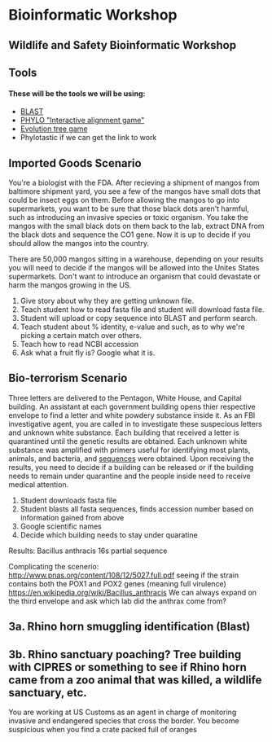 # Bioinformatic Workshop 
## Wildlife and Safety Bioinformatic Workshop


## Tools
#### These will be the tools we will be using:

* [BLAST](https://blast.ncbi.nlm.nih.gov/Blast.cgi?PAGE_TYPE=BlastSearch)
* [PHYLO "Interactive alignment game"](http://phylo.cs.mcgill.ca "Interactive alignment game")
* [Evolution tree game](http://tidal.northwestern.edu/blog/bat/#level1)
* Phylotastic if we can get the link to work



## Imported Goods Scenario

You're a biologist with the FDA. After recieving a shipment of mangos from baltimore shipment yard, you see a few of the mangos have small dots that could be insect eggs on them. Before allowing the mangos to go into supermarkets, you want to be sure that those black dots aren't harmful, such as introducing an invasive species or toxic organism. You take the mangos with the small black dots on them back to the lab, extract DNA from the black dots and sequence the CO1 gene. Now it is up to decide if you should allow the mangos into the country.

There are 50,000 mangos sitting in a warehouse, depending on your results you will need to decide if the mangos will be allowed into the Unites States supermarkets. Don't want to introduce an organism that could devastate or harm the mangos growing in the US. 

1. Give story about why they are getting unknown file.
2. Teach student how to read fasta file and student will download fasta file.
3. Student will upload or copy sequence into BLAST and perform search.
4. Teach student about % identity, e-value and such, as to why we're picking a certain match over others.
5. Teach how to read NCBI accession
6. Ask what a fruit fly is? Google what it is.





## Bio-terrorism Scenario 

Three letters are delivered to the Pentagon, White House, and Capital building. An assistant at each government building opens thier respective envelope to find a letter and white powdery substance inside it. As an FBI investigative agent, you are called in to investigate these suspecious letters and unknown white substance. Each building that received a letter is quarantined until the genetic results are obtained. Each unknown white substance was amplified with primers useful for identifying most plants, animals, and bacteria, and [sequences](https://github.com/gwcbi/Bioinformatic_workshops/blob/master/sample_1.fasta) were obtained. Upon receiving the results, you need to decide if a building can be released or if the building needs to remain under quarantine and the people inside need to receive medical attention.

1) Student downloads fasta file
2) Student blasts all fasta sequences, finds accession number based on information gained from above
3) Google scientific names
4) Decide which building needs to stay under quaratine


Results: Bacillus anthracis 16s partial sequence


Complicating the scenerio:
http://www.pnas.org/content/108/12/5027.full.pdf
seeing if the strain contains both the POX1 and POX2 genes (meaning full virulence)
https://en.wikipedia.org/wiki/Bacillus_anthracis
We can always expand on the third envelope and ask which lab did the anthrax come from?


## 3a. Rhino horn smuggling identification (Blast)

## 3b. Rhino sanctuary poaching? Tree building with CIPRES or something to see if Rhino horn came from a zoo animal that was killed, a wildlife sanctuary, etc. 

You are working at US Customs as an agent in charge of monitoring invasive and endangered species that cross the border. You become suspicious when you find a crate packed full of oranges 
